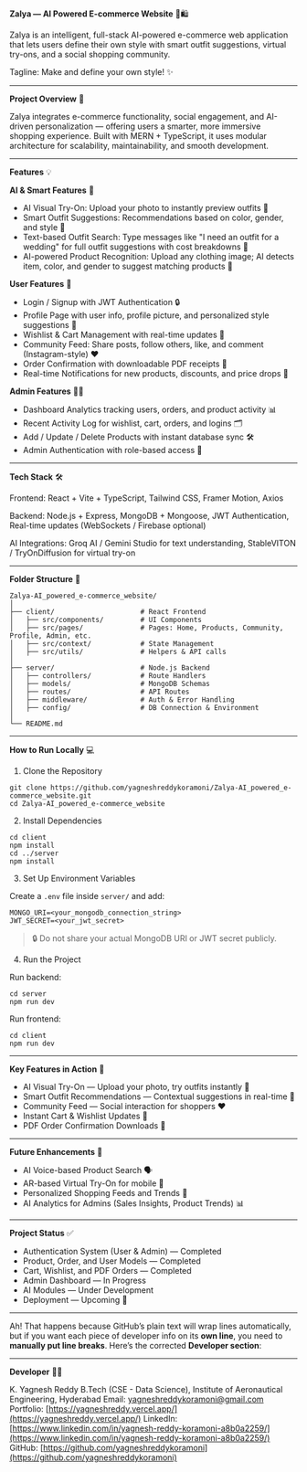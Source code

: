 **Zalya — AI Powered E-commerce Website** 🎨🛍️

Zalya is an intelligent, full-stack AI-powered e-commerce web application that lets users define their own style with smart outfit suggestions, virtual try-ons, and a social shopping community.

Tagline: Make and define your own style! ✨

---

**Project Overview** 🚀

Zalya integrates e-commerce functionality, social engagement, and AI-driven personalization — offering users a smarter, more immersive shopping experience.
Built with MERN + TypeScript, it uses modular architecture for scalability, maintainability, and smooth development.

---

**Features** 💡

**AI & Smart Features** 🤖

* AI Visual Try-On: Upload your photo to instantly preview outfits 👕
* Smart Outfit Suggestions: Recommendations based on color, gender, and style 🧥
* Text-based Outfit Search: Type messages like "I need an outfit for a wedding" for full outfit suggestions with cost breakdowns 💬
* AI-powered Product Recognition: Upload any clothing image; AI detects item, color, and gender to suggest matching products 📸

**User Features** 👤

* Login / Signup with JWT Authentication 🔒
* Profile Page with user info, profile picture, and personalized style suggestions 📝
* Wishlist & Cart Management with real-time updates 🛒
* Community Feed: Share posts, follow others, like, and comment (Instagram-style) ❤️
* Order Confirmation with downloadable PDF receipts 🧾
* Real-time Notifications for new products, discounts, and price drops 🔔

**Admin Features** 🧑‍💼

* Dashboard Analytics tracking users, orders, and product activity 📊
* Recent Activity Log for wishlist, cart, orders, and logins 🗂️
* Add / Update / Delete Products with instant database sync 🛠️
* Admin Authentication with role-based access 🔑

---

**Tech Stack** 🛠️

Frontend: React + Vite + TypeScript, Tailwind CSS, Framer Motion, Axios

Backend: Node.js + Express, MongoDB + Mongoose, JWT Authentication, Real-time updates (WebSockets / Firebase optional)

AI Integrations: Groq AI / Gemini Studio for text understanding, StableVITON / TryOnDiffusion for virtual try-on

---

**Folder Structure** 📁

```
Zalya-AI_powered_e-commerce_website/
│
├── client/                     # React Frontend
│   ├── src/components/         # UI Components
│   ├── src/pages/              # Pages: Home, Products, Community, Profile, Admin, etc.
│   ├── src/context/            # State Management
│   ├── src/utils/              # Helpers & API calls
│
├── server/                     # Node.js Backend
│   ├── controllers/            # Route Handlers
│   ├── models/                 # MongoDB Schemas
│   ├── routes/                 # API Routes
│   ├── middleware/             # Auth & Error Handling
│   ├── config/                 # DB Connection & Environment
│
└── README.md
```

---

**How to Run Locally** 💻

1. Clone the Repository

```
git clone https://github.com/yagneshreddykoramoni/Zalya-AI_powered_e-commerce_website.git
cd Zalya-AI_powered_e-commerce_website
```

2. Install Dependencies

```
cd client
npm install
cd ../server
npm install
```

3. Set Up Environment Variables

Create a `.env` file inside `server/` and add:

```
MONGO_URI=<your_mongodb_connection_string>
JWT_SECRET=<your_jwt_secret>
```

> 🔒 Do not share your actual MongoDB URI or JWT secret publicly.

4. Run the Project

Run backend:

```
cd server
npm run dev
```

Run frontend:

```
cd client
npm run dev
```

---

**Key Features in Action** 🎯

* AI Visual Try-On — Upload your photo, try outfits instantly 👕
* Smart Outfit Recommendations — Contextual suggestions in real-time 🧥
* Community Feed — Social interaction for shoppers ❤️
* Instant Cart & Wishlist Updates 🛒
* PDF Order Confirmation Downloads 🧾

---

**Future Enhancements** 🔮

* AI Voice-based Product Search 🗣️
* AR-based Virtual Try-On for mobile 📱
* Personalized Shopping Feeds and Trends 📰
* AI Analytics for Admins (Sales Insights, Product Trends) 📊

---

**Project Status** ✅

* Authentication System (User & Admin) — Completed
* Product, Order, and User Models — Completed
* Cart, Wishlist, and PDF Orders — Completed
* Admin Dashboard — In Progress
* AI Modules — Under Development
* Deployment — Upcoming 🚀

---

Ah! That happens because GitHub’s plain text will wrap lines automatically, but if you want each piece of developer info on its **own line**, you need to **manually put line breaks**. Here’s the corrected **Developer section**:

---

**Developer** 👨‍💻

K. Yagnesh Reddy
B.Tech (CSE - Data Science), Institute of Aeronautical Engineering, Hyderabad
Email: [yagneshreddykoramoni@gmail.com](mailto:yagneshreddykoramoni@gmail.com)
Portfolio: [https://yagneshreddy.vercel.app/](https://yagneshreddy.vercel.app/)
LinkedIn: [https://www.linkedin.com/in/yagnesh-reddy-koramoni-a8b0a2259/](https://www.linkedin.com/in/yagnesh-reddy-koramoni-a8b0a2259/)
GitHub: [https://github.com/yagneshreddykoramoni](https://github.com/yagneshreddykoramoni)

